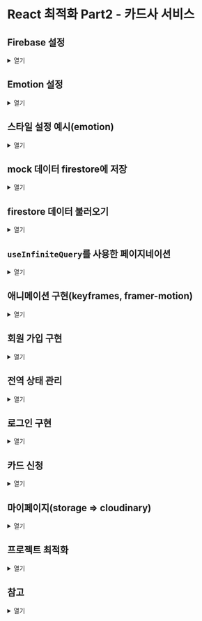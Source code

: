 # React 최적화 Part2 - 카드사 서비스

## Firebase 설정

<details>
  <summary>열기</summary>
  <div markdown="1">

  ### Firebase

  - 모바일과 웹 애플리케이션 개발을 위한 백엔드 서비스와 도구를 제공해주는 클라우드 기반 플랫폼

  ### Firebase Auth

  - 여러 인증 방법을 제공
  - 복잡한 인증 시스템을 처음부터 구축할 필요 X
  - Firestore, Storage 같은 다른 firebase 서비스와의 통합에 용이

  ### Firebase Store

  - NoSQL 클라우드 데이터베이스
  - 배열, 맵, 중첩된 객체 등 다양한 데이터 타입을 저장 및 관리 할 수 있음
  - 데이터 변경 사항을 실시간으로 동기화하여, 사용자들에게 데이터 업데이트를 즉시 보여줄 수 있음
  - 보안 규칙을 설정하여 특정 조건 아래에서만 데이터 액세스 할 수 있도록 함

  ### Firebase 설정

  - [Firebase 사이트](https://console.firebase.google.com/)
  1. 새 프로젝트 생성
  2. 웹 앱에 Firebase 추가
      - firebase 설치
          
          ```bash
          yarn add firebase
          ```
          
      - firebase Configure
          - Cloud Firestore에서 데이터베이스 생성
              - 테스트 모드, 위치: 서울
          - firebase.ts 파일 생성하여 firebase console에서 제공하는 SDK 코드 넣고 key값은 .env 파일로 따로 관리
          
          ```tsx
          import { initializeApp } from 'firebase/app';
          import { getAuth } from 'firebase/auth';
          import { getFirestore } from 'firebase/firestore';
          
          const {
            REACT_APP_API_KEY,
            REACT_APP_AUTH_DOMAIN,
            REACT_APP_PROJECT_ID,
            REACT_APP_STORAGE_BUCKET,
            REACT_APP_MESSAGING_SENDER_ID,
            REACT_APP_APP_ID,
            REACT_APP_MEASUREMENT_ID,
          } = process.env;
          
          const firebaseConfig = {
            apiKey: REACT_APP_API_KEY,
            authDomain: REACT_APP_AUTH_DOMAIN,
            projectId: REACT_APP_PROJECT_ID,
            storageBucket: REACT_APP_STORAGE_BUCKET,
            messagingSenderId: REACT_APP_MESSAGING_SENDER_ID,
            appId: REACT_APP_APP_ID,
            measurementId: REACT_APP_MEASUREMENT_ID,
          };
          
          export const app = initializeApp(firebaseConfig);
          export const auth = getAuth(app);
          export const store = getFirestore(app);
          
          ```
        
  </div>
</details>

## Emotion 설정

<details>
<summary>열기</summary>
  <div markdown="1">

  ### CSS in JS

  - Javascript 파일 내에 CSS를 작성하는 방식
  - 장점
      - 컴포넌트 범위의 스타일을 제공하여 충돌 방지
      - 동적 스타일링
          - 자바스크립트 변수와 함께 사용하여 스타일을 동적으로 쉽게 변경 가능
      - 코드 분할
          - 사용되는 스타일만 번들에 포함
  - 단점
      - 러닝 커브
      - SSR 적용 시 추가적인 설정 필요

  ### Emotion

  - [참고](https://emotion.sh/docs/introduction)
  - 설치
      
      ```bash
      yarn add @emotion/react @emotion/styled
      yarn add -D @emotion/babel-plugin @babel/preset-react
      ```
      
  - `craco.config.cjs` 설정
      
      ```jsx
      const cracoAlias = require('craco-alias');
      
      module.exports = {
        plugins: [
          {
            plugin: cracoAlias,
            options: {
              source: 'tsconfig',
              tsConfigPath: 'tsconfig.paths.json',
            },
          },
        ],
        babel: {
          presets: [
            [
              '@babel/preset-react',
              { runtime: 'automatic', importSource: '@emotion/react' },
            ],
          ],
          plugins: ['@emotion/babel-plugin'],
        },
      };
      
      ```
      
  - `tsconfig.json` 설정
      
      ```json
      {
        "extends": "./tsconfig.paths.json",
        "compilerOptions": {
          "target": "es5",
          "lib": ["dom", "dom.iterable", "esnext"],
          "types": ["@testing-library/jest-dom"],
          "allowJs": true,
          "skipLibCheck": true,
          "esModuleInterop": true,
          "allowSyntheticDefaultImports": true,
          "strict": true,
          "forceConsistentCasingInFileNames": true,
          "noFallthroughCasesInSwitch": true,
          "module": "esnext",
          "moduleResolution": "node",
          "resolveJsonModule": true,
          "isolatedModules": true,
          "noEmit": true,
          "jsx": "react-jsx",
          **"jsxImportSource": "@emotion/react"**
        },
        "include": ["src", "tsconfig.paths.json"]
      }
      ```
      
  - **Unknown property 'css’** eslint 에러 추가 설정
      - `eslint.confg.mjs` 추가 설정
          
          ```jsx
          // eslint.config.mjs (ES Module 형식)
          import eslint from '@eslint/js';
          import eslintPluginReact from 'eslint-plugin-react';
          import eslintPluginReactHooks from 'eslint-plugin-react-hooks';
          import eslintPluginPrettier from 'eslint-plugin-prettier';
          import eslintConfigPrettier from 'eslint-config-prettier';
          import typescriptEslintPlugin from '@typescript-eslint/eslint-plugin';
          import typescriptEslintParser from '@typescript-eslint/parser';
          import globals from 'globals';
          
          export default [
            { ignores: ['dist'] },
            {
              files: ['**/*.{js,jsx,ts,tsx}'],
              plugins: {
                '@typescript-eslint': typescriptEslintPlugin,
                react: eslintPluginReact,
                'react-hooks': eslintPluginReactHooks,
                prettier: eslintPluginPrettier,
              },
              languageOptions: {
                parser: typescriptEslintParser,
                ecmaVersion: 2020, // 또는 최신 ECMAScript 버전
                sourceType: 'module',
                globals: {
                  ...globals.browser,
                  ...globals.node,
                  ...globals.es5,
                  ...globals.jest,
                },
              },
              linterOptions: {
                reportUnusedDisableDirectives: true,
              },
              rules: {
                ...eslint.configs.recommended.rules,
                ...eslintPluginReact.configs.recommended.rules,
                ...eslintPluginReactHooks.configs.recommended.rules,
                ...eslintConfigPrettier.rules,
                **'react/no-unknown-property': ['error', { ignore: ['css'] }],**
                'prettier/prettier': [
                  'error',
                  {
                    endOfLine: 'auto',
                  },
                ],
              },
              settings: {
                react: {
                  version: 'detect',
                },
              },
            },
          ];
          
          ```
          
  - 사용 예시
      
      ```tsx
      import React from 'react';
      import { css } from '@emotion/react';
      import styled from '@emotion/styled';
      
      const bold = css`
        font-weight: bold;
      `;
      
      const containerStyles = css`
        background-color: pink;
        ${bold};
      `;
      
      const Button = styled.button`
        width: 200px;
        height: 100px;
        ${bold};
      `;
      
      function App() {
        return (
          <div className="App" css={containerStyles}>
            <Button>스타일 버튼</Button>
          </div>
        );
      }
      
      export default App;
      ```
  </div>
</details>

## 스타일 설정 예시(emotion)

<details>
<summary>열기</summary>
  <div markdown="1">

  ### 컬러 팔레트 설정

  ```tsx
  import { css } from '@emotion/react';

  export const colorPalette = css`
    :root {
      --red: #f44336;
      --blue: #2196f3;
      --green: #4caf50;
      --white: #fff;
      --black: #212121;
      --grey: #9e9e9e;
    }
  `;

  export const colors = {
    red: 'var(--red)',
    blue: 'var(--blue)',
    green: 'var(--green)',
    white: 'var(--white)',
    black: 'var(--black)',
    grey: 'var(--grey)',
  };

  export type Colors = keyof typeof colors;
  ```

  ### Typography 설정

  ```tsx
  import { css } from '@emotion/react';

  export const typographyMap = {
    t1: css`
      font-size: 30px;
      line-height: 1.35;
    `,
    t2: css`
      font-size: 26px;
      line-height: 1.34;
    `,
    t3: css`
      font-size: 22px;
      line-height: 1.4;
    `,
    t4: css`
      font-size: 20px;
      line-height: 1.45;
    `,
    t5: css`
      font-size: 17px;
      line-height: 1.5;
    `,
    t6: css`
      font-size: 15px;
      line-height: 1.5;
    `,
    t7: css`
      font-size: 13px;
      line-height: 1.5;
    `,
  };

  export type Typography = keyof typeof typographyMap;
  ```

  ### 적용 예시(Text 컴포넌트)

  ```tsx
  import { colors, Colors } from '@styles/colorPalette';
  import { Typography, typographyMap } from '@styles/typography';
  import { CSSProperties } from 'react';

  import styled from '@emotion/styled';

  interface TextProps {
    typography?: Typography;
    color?: Colors;
    display?: CSSProperties['display'];
    textAlign?: CSSProperties['textAlign'];
    fontWeight?: CSSProperties['fontWeight'];
    bold?: boolean;
  }

  const Text = styled.span<TextProps>(
    ({ color = 'black', display, textAlign, fontWeight, bold }) => ({
      color: colors[color],
      display,
      textAlign,
      fontWeight: bold ? 'bold' : fontWeight,
    }),
    ({ typography = 't5' }) => typographyMap[typography],
  );

  export default Text;

  ```

  ### css 자동 완성

  - 백틱(`) 사용하면 vscode에서 자동 완성이 안 됨
  - 객체 문법 사용해서 자동 완성 가능하게 만들 수 있음

  </div>
</details>

## mock 데이터 firestore에 저장

<details>
<summary>열기</summary>
  <div markdown="1">

  - CARD라는 컬렉션에 card_list를 순회하면서 카드 데이터를 저장
      - 한꺼번에 처리하기 위해 writeBatch 사용
  - batch.set으로는 저장되는 것이 아니고 commit을 해야 실제 firestore에 저장됨
      - commit은 비동기 함수이므로 async/await 사용

  ```tsx
  import Button from '@shared/Button';
  import { card_list } from '@/mock/data';
  import { store } from '@remote/firebase';
  import { collection, doc, writeBatch } from 'firebase/firestore';
  import { COLLECTIONS } from '@constants';

  function CardListAddButton() {
    const handleButtonClick = async () => {
      const batch = writeBatch(store);

      card_list.forEach((card) => {
        const docRef = doc(collection(store, COLLECTIONS.CARD));
        batch.set(docRef, card);
      });

      await batch.commit();

      alert('카드 리스트 추가 완료!');
    };

    return <Button onClick={handleButtonClick}>카드 리스트 추가하기</Button>;
  }

  export default CardListAddButton;
  ```

  <img src='./images/store.png' width="45%" />

  </div>
</details>

## firestore 데이터 불러오기

<details>
<summary>열기</summary>
  <div markdown="1">

  - getDocs 함수 사용하여 원하는 컬렉션의 데이터들을 불러올 수 있음
      - 비동기 함수이므로 async/await 사용

  ```tsx
  import { collection, getDocs } from 'firebase/firestore';
  import { store } from './firebase';
  import { COLLECTIONS } from '@constants';
  import { Card } from '@models/card';

  export async function getCards() {
    const cardSnapshot = await getDocs(collection(store, COLLECTIONS.CARD));

    return cardSnapshot.docs.map((doc) => ({
      id: doc.id,
      ...(doc.data() as Card),
    }));
  }
  ```

  ## 컴포넌트 합성

  - 부모 컴포넌트에서 props으로 넘겨주면 너무 복잡해 질 수 있으니 컴포넌트 합성을 통해 해결
      - UI와 로직을 분리하는데 도움이 되며 컴포넌트 간의 의존성을 줄이고 독립성을 강화할 수 있음
  - 코드의 가독성과 재사용성이 높아짐

  ```tsx

  import React from 'react';
  import Flex from './Flex';
  import { css } from '@emotion/react';
  import Text from './Text';

  interface ListRowProps {
    left?: React.ReactNode;
    contents: React.ReactNode;
    right?: React.ReactNode;
    withArrow?: boolean;
    onClick?: () => void;
  }

  function ListRow({ left, contents, right, withArrow, onClick }: ListRowProps) {
    return (
      <Flex as="li" css={listRowContainerStyles} onClick={onClick}>
        <Flex css={listRowLeftStyles}>{left}</Flex>
        <Flex css={listRowContentsStyles}>{contents}</Flex>
        <Flex>{right}</Flex>
        {withArrow ? <IconArrowRight /> : null}
      </Flex>
    );
  }

  const listRowContainerStyles = css`
    padding: 8px 24px;
  `;

  const listRowLeftStyles = css`
    margin-right: 14px;
  `;

  const listRowContentsStyles = css`
    flex: 1;
  `;

  **function ListRowTexts({
    title,
    subTitle,
  }: {
    title: string;
    subTitle: string;
  }) {
    return (
      <Flex direction="column">
        <Text bold={true}>{title}</Text>
        <Text typography="t7">{subTitle}</Text>
      </Flex>
    );
  }**

  function IconArrowRight() {
    return (
      <svg
        viewBox="0 0 96 96"
        xmlns="http://www.w3.org/2000/svg"
        width={20}
        height={20}
      >
        <title />
        <path d="M69.8437,43.3876,33.8422,13.3863a6.0035,6.0035,0,0,0-7.6878,9.223l30.47,25.39-30.47,25.39a6.0035,6.0035,0,0,0,7.6878,9.2231L69.8437,52.6106a6.0091,6.0091,0,0,0,0-9.223Z" />
      </svg>
    );
  }

  **ListRow.Texts = ListRowTexts;**

  export default ListRow;
  ```

  ```tsx
  import ListRow from '@shared/ListRow';

  function CardList() {
    return (
      <div>
        <ul>
          <ListRow
            left={<div>left</div>}
            contents={**<ListRow.Texts title="타이틀" subTitle="서브타이틀" />**}
            right={<div>right</div>}
            withArrow={true}
          />
        </ul>
      </div>
    );
  }

  export default CardList;
  ```

  </div>
</details>

## `useInfiniteQuery`를 사용한 페이지네이션

<details>
<summary>열기</summary>
  <div markdown="1">

  - 각 페이지의 마지막 요소에 cursor를 줘서 무한 스크롤 기능을 구현
      - pageParam이 지금 보이고 있는 맨 마지막 요소
      
      ```tsx
      import {
        collection,
        getDocs,
        QuerySnapshot,
        query,
        limit,
        startAfter,
      } from 'firebase/firestore';
      import { store } from './firebase';
      import { COLLECTIONS } from '@constants';
      import { Card } from '@models/card';
      
      // pageParam => 지금 보이고 있는 맨 마지막 요소
      export async function getCards(pageParam?: QuerySnapshot<Card>) {
        const cardQuery =
          pageParam == null
            ? query(collection(store, COLLECTIONS.CARD), limit(10))
            : query(
                collection(store, COLLECTIONS.CARD),
                startAfter(pageParam),
                limit(10),
              );
      
        const cardSnapshot = await getDocs(cardQuery);
      
        const lastVisible = cardSnapshot.docs[cardSnapshot.docs.length - 1];
      
        const items = cardSnapshot.docs.map((doc) => ({
          id: doc.id,
          ...(doc.data() as Card),
        }));
      
        return { items, lastVisible };
      }
      ```
      
  - `useQuery` 대신 `useInfiniteQuery`를 사용해 data와 lastVisible을 받아옴
      - 받아온 data는 useQuery와 달리 이중 배열을 형태로 반환되기 때문에 flatten 시키기 위해 `lodash` 라이브러리 사용
          
          ```bash
          yarn add loadash
          ```
          
      - 무한 스크롤 기능을 쉽게 구현하기 위해 `react-infinite-scroll-component` 라이브러리 사용
          - scrollThreshold 값을 통해 데이터 fetch 트리거 지점을 조정할 수 있음
          
          ```bash
          yarn add react-infinite-scroll-component
          ```
          
          ```tsx
          import { useInfiniteQuery } from 'react-query';
          import { getCards } from '@remote/card';
          import { flatten } from 'lodash';
          import InfiniteScroll from 'react-infinite-scroll-component';
          import ListRow from '@shared/ListRow';
          import { useCallback } from 'react';
          import Badge from '@shared/Badge';
          
          function CardList() {
            const {
              data,
              hasNextPage = false,
              fetchNextPage,
              isFetching,
            } = useInfiniteQuery(['cards'], ({ pageParam }) => getCards(pageParam), {
              getNextPageParam: (snapshot) => snapshot.lastVisible,
            });
          
            // 패치 중이거나 다음 페이지가 없으면 아무것도 하지 않음
            const loadMore = useCallback(() => {
              if (hasNextPage === false || isFetching) {
                return;
              }
          
              fetchNextPage();
            }, [fetchNextPage, hasNextPage, isFetching]);
          
            if (data == null) {
              return null;
            }
          
            const cards = flatten(data?.pages.map(({ items }) => items));
          
            return (
              <div>
                <InfiniteScroll
                  dataLength={cards.length}
                  hasMore={hasNextPage}
                  loader={<></>}
                  next={loadMore}
                  scrollThreshold="100px"
                >
                  <ul>
                    {cards.map((card, idx) => {
                      return (
                        <ListRow
                          key={card.id}
                          contents={
                            <ListRow.Texts title={`${idx + 1}위`} subTitle={card.name} />
                          }
                          right={
                            card.payback != null ? <Badge label={card.payback} /> : null
                          }
                          withArrow={true}
                        />
                      );
                    })}
                  </ul>
                </InfiniteScroll>
              </div>
            );
          }
          
          export default CardList;
          ```
  </div>
</details>

## 애니메이션 구현(keyframes, framer-motion)

<details>
<summary>열기</summary>
  <div markdown="1">

  ### keyframes 사용

  - styled 같이 keyframes를 정의하여 animation css 속성에 넣어서 사용
      - 시간, 표현 방법 등을 선택할 수 있음
      - animation을 반복하지 않으려면 forwards를 써야 함
      
      ```tsx
      import styled from '@emotion/styled';
      import { css, keyframes } from '@emotion/react';
      
      const slideup = keyframes`
        to {
          transform: translateY(0);
        }
      `;
      
      const Container = styled.div`
        position: fixed;
        bottom: 0;
        left: 0;
        right: 0;
        background-color: ${colors.white};
        padding: 20px 10px 8px;
        transform: translateY(100%);
        animation: ${slideup} 0.5s ease-in-out forwards;
      `;
      ```
      

  ### framer-motion 라이브러리 사용

  - 애니메이션을 쉽게 제어할 수 있는 라이브러리
  - `motion` 태그에 넣어서 사용
      - `initial`: 초기 스타일
      - `transition`: 애니메이션 길이, 표현 방법, delay 등을 설정
      - `animate`: 애니메이션이 완료된 후의 스타일
      - `whileInView`: viewport 영역 내로 들어오면 다시 애니메이션이 동작
      
      ```tsx
      <ul>
        {benefit.map((text, idx) => {
          return (
            <motion.li
              key={text}
              initial={{ opacity: 0, translateX: -90 }}
              transition={{
                duration: 0.7,
                ease: 'easeInOut',
                delay: idx * 0.1,
              }}
              animate={{ opacity: 1, translateX: 0 }}
            >
              <ListRow
                as="div"
                left={<IconCheck />}
                contents={
                  <ListRow.Texts title={`혜택 ${idx + 1}`} subTitle={text} />
                }
              />
            </motion.li>
          );
        })}
      </ul>
      ```
  
  </div>
</details>

## 회원 가입 구현

<details>
<summary>열기</summary>
  <div markdown="1">

  ### input value 관리

  - controlled 방식 사용
  - `handleFormValues` 함수는 **외부의 값에 의존하고 있지 않기 때문**에 `useCallback` 사용하여 불필요한 리렌더링 방지
  - 코드
      
      ```tsx
      import { css } from '@emotion/react';
      import Flex from '@shared/Flex';
      import TextField from '@shared/TextField';
      import FixedBottomButton from '@shared/FixedBottomButton';
      import Spacing from '@shared/Spacing';
      import { ChangeEvent, useCallback, useState } from 'react';
      import { FormValues } from '@models/signup';
      
      function Form() {
        const [formValues, setFormValues] = useState<FormValues>({
          email: '',
          password: '',
          rePassword: '',
          name: '',
        });
      
        const handleFormValues = useCallback((e: ChangeEvent<HTMLInputElement>) => {
          setFormValues((prev) => ({
            ...prev,
            [e.target.name]: e.target.value,
          }));
        }, []);
      
        return (
          <Flex direction="column" css={formContainerStyles}>
            <TextField
              label="이메일"
              name="email"
              placeholder="olaf@gmail.com"
              value={formValues.email}
              onChange={handleFormValues}
            />
            <Spacing size={16} />
            <TextField
              label="패스워드"
              name="password"
              type="password"
              value={formValues.password}
              onChange={handleFormValues}
            />
            <Spacing size={16} />
            <TextField
              label="패스워드 재확인"
              name="rePassword"
              type="password"
              value={formValues.rePassword}
              onChange={handleFormValues}
            />
            <Spacing size={16} />
            <TextField
              label="이름"
              name="name"
              placeholder="올라프"
              value={formValues.name}
              onChange={handleFormValues}
            />
            <FixedBottomButton label="회원가입" disabled={true} onClick={() => {}} />
          </Flex>
        );
      }
      
      const formContainerStyles = css`
        padding: 24px;
      `;
      
      export default Form;
      ```
      

  ### 유효성 체크

  - validator 라이브러리 사용하여 간편하게 구현 가능
  - `onBlur` 이벤트 사용하여 초기 상태에서는 에러 메시지 안 뜨게 구현 가능
  - 코드
      
      ```tsx
      import { ChangeEvent, useCallback, useMemo, useState } from 'react';
      import { css } from '@emotion/react';
      import validator from 'validator';
      import Flex from '@shared/Flex';
      import TextField from '@shared/TextField';
      import FixedBottomButton from '@shared/FixedBottomButton';
      import Spacing from '@shared/Spacing';
      import { FormValues } from '@models/signup';
      
      function Form() {
        const [formValues, setFormValues] = useState<FormValues>({
          email: '',
          password: '',
          rePassword: '',
          name: '',
        });
      
        const [dirty, setDirty] = useState<Partial<FormValues>>({});
      
        const handleFormValues = useCallback((e: ChangeEvent<HTMLInputElement>) => {
          setFormValues((prev) => ({
            ...prev,
            [e.target.name]: e.target.value,
          }));
        }, []);
      
        const handleBlur = useCallback((e: ChangeEvent<HTMLInputElement>) => {
          setDirty((prev) => ({
            ...prev,
            [e.target.name]: 'true',
          }));
        }, []);
      
        const errors = useMemo(() => validate(formValues), [formValues]);
      
        const isValid = Object.keys(errors).length === 0;
      
        return (
          <Flex direction="column" css={formContainerStyles}>
            <TextField
              label="이메일"
              name="email"
              placeholder="olaf@gmail.com"
              value={formValues.email}
              onChange={handleFormValues}
              hasError={Boolean(dirty.email) && Boolean(errors.email)}
              helpMessage={dirty.email ? errors.email : ''}
              onBlur={handleBlur}
            />
            <Spacing size={16} />
            <TextField
              label="패스워드"
              name="password"
              type="password"
              value={formValues.password}
              onChange={handleFormValues}
              hasError={Boolean(dirty.password) && Boolean(errors.password)}
              helpMessage={dirty.password ? errors.password : ''}
              onBlur={handleBlur}
            />
            <Spacing size={16} />
            <TextField
              label="패스워드 재확인"
              name="rePassword"
              type="password"
              value={formValues.rePassword}
              onChange={handleFormValues}
              hasError={Boolean(dirty.rePassword) && Boolean(errors.rePassword)}
              helpMessage={dirty.rePassword ? errors.rePassword : ''}
              onBlur={handleBlur}
            />
            <Spacing size={16} />
            <TextField
              label="이름"
              name="name"
              placeholder="올라프"
              value={formValues.name}
              onChange={handleFormValues}
              hasError={Boolean(dirty.name) && Boolean(errors.name)}
              helpMessage={dirty.name ? errors.name : ''}
              onBlur={handleBlur}
            />
            <FixedBottomButton
              label="회원가입"
              disabled={!isValid}
              onClick={() => {}}
            />
          </Flex>
        );
      }
      
      const formContainerStyles = css`
        padding: 24px;
      `;
      
      function validate(formValues: FormValues) {
        let errors: Partial<FormValues> = {};
      
        if (validator.isEmail(formValues.email) === false) {
          errors.email = '이메일 형식을 확인해주세요';
        }
      
        if (formValues.password.length < 8) {
          errors.password = '비밀번호를 8글자 이상 입력해주세요';
        }
      
        if (formValues.rePassword.length < 8) {
          errors.rePassword = '비밀번호를 8글자 이상 입력해주세요';
        } else if (
          validator.equals(formValues.password, formValues.rePassword) === false
        ) {
          errors.rePassword = '비밀번호를 확인해주세요';
        }
      
        if (formValues.name.length < 2) {
          errors.name = '이름은 2글자 이상 입력해주세요';
        }
      
        return errors;
      }
      
      export default Form;
      
      ```
      

  ### Fire Auth 로그인 API 구현

  - firebase console에서 빌드 - Authentication - 이메일/비밀번호 사용 설정 활성화
  - `createUserWithEmailAndPassword` 사용하여 fire auth 사용하여 회원가입
  - DB에 회원 정보를 저장하기 위해 이름 위의 과정에서 반환된 user 데이터 정보(uid, email)와 사용자 입력값(이름)을 firestore에 저장

  ```tsx
  import { createUserWithEmailAndPassword, updateProfile } from 'firebase/auth';
  import { collection, doc, setDoc } from 'firebase/firestore';
  import Form from '@components/signup/Form';
  import { FormValues } from '@models/signup';

  import { auth, store } from '@remote/firebase';
  import { COLLECTIONS } from '@constants';

  function SignupPage() {
    const handleSubmit = async (formValues: FormValues) => {
      const { email, password, name } = formValues;
      const { user } = await createUserWithEmailAndPassword(
        auth,
        email,
        password,
      );
      await updateProfile(user, {
        displayName: name,
      });

      const newUser = {
        uid: user.uid,
        email: user.email,
        displayName: name,
      };

      await setDoc(doc(collection(store, COLLECTIONS.USER), user.uid), newUser);
    };

    return (
      <div>
        <Form onSubmit={handleSubmit} />
      </div>
    );
  }

  export default SignupPage;

  ```

  </div>
</details>

## 전역 상태 관리

<details>
<summary>열기</summary>
  <div markdown="1">

  ### 전역 상태 관리가 필요한 경우

  - 여러 페이지를 거쳐서 공통적으로 어떠한 값을 다뤄야 할 때 필요
      - 유저 정보
      - 신청 폼 값(여러 페이지에 걸친 정보)
  - 유저 정보를 props으로 내려서 사용할 수도 있지만 depth가 너무 깊음

  ### Context API

  - Reaact에서 기본으로 지원
  - 사용이 간단
  - 성능 최적화는 직접 관리해야 함
      - state가 바뀌면 리렌더링이 일어나기 때문에 성능 최적화 따로 필요

  ### Recoil (React 19에서는 지원 X)

  - 단순
      - 코드의 복잡도 낮출 수 있음
  - 비동기 상태 업데이트를 쉽게 처리
      - Selector 사용 시, 캐싱도 지원
  - 변경된 상태값에 관련된 컴포넌트만 업데이트
  - 최상위 루트에서 RecoilRoot로 감싸줘야 사용 가능
      
      ```tsx
      import React from 'react';
      import ReactDOM from 'react-dom/client';
      import App from './App';
      import { RecoilRoot } from 'recoil';
      
      const root = ReactDOM.createRoot(
        document.getElementById('root') as HTMLElement,
      );
      
      root.render(
        <React.StrictMode>
          <RecoilRoot>
            ...
            <App />
            ...
          </RecoilRoot>
        </React.StrictMode>,
      );
      ```
      

  ### Auth Guard 설정

  - 로그인 여부에 따라서 전역 상태값을 변경하는 컴포넌트
  - firebase auth의 `onAuthStateChanged` 를 사용
      - firebase의 인증 상태가 바뀌면 동작하는 함수
  - 로그인 인증이 완료되면 recoil의 useAtom 상태를 변경

  ```tsx
  import React, { useState } from 'react';
  import { useSetRecoilState } from 'recoil';
  import { onAuthStateChanged } from 'firebase/auth';
  import { auth } from '@remote/firebase';
  import { userAtom } from '@atoms/user';

  // 인증 처리
  function AuthGuard({ children }: { children: React.ReactNode }) {
    const [initialize, setInitialize] = useState(false);
    const setUser = useSetRecoilState(userAtom);

    onAuthStateChanged(auth, (user) => {
      if (user != null) {
        setUser({
          uid: user.uid,
          email: user.email ?? '',
          displayName: user.displayName ?? '',
        });
      } else {
        setUser(null);
      }

      setInitialize(true);
    });

    if (initialize === false) {
      return null;
    }

    return <>{children}</>;
  }

  export default AuthGuard;
  ```

  </div>
</details>

## 로그인 구현

<details>
<summary>열기</summary>
  <div markdown="1">

  ### 로그인

  - firebase auth의 `signInWithEmailAndPassword` 사용하여 로그인 기능 구현
      
      ```tsx
      import Form from '@components/signin/Form';
      import { useCallback } from 'react';
      import { useNavigate } from 'react-router-dom';
      import { FormValues } from '@models/signin';
      import { signInWithEmailAndPassword } from 'firebase/auth';
      import { auth } from '@remote/firebase';
      import { useAlertContext } from '@contexts/AlertContext';
      import { FirebaseError } from 'firebase/app';
      
      function SigninPage() {
        const { open } = useAlertContext();
        const navigate = useNavigate();
      
        const handleSubmit = useCallback(
          async (formValues: FormValues) => {
            const { email, password } = formValues;
      
            try {
              await signInWithEmailAndPassword(auth, email, password);
              navigate('/');
            } catch (e) {
              // firebase 에러
              if (e instanceof FirebaseError) {
                if (e.code === 'auth/invalid-credential') {
                  open({
                    title: '계정의 정보를 다시 확인해주세요',
                    onButtonClick: () => {},
                  });
                  return;
                }
              }
              // 일반적인 에러
              open({
                title: '잠시 후 다시 시도해주세요.',
                onButtonClick: () => {},
              });
            }
          },
          [open],
        );
      
        return (
          <div>
            <Form onSubmit={handleSubmit} />
          </div>
        );
      }
      
      export default SigninPage;
      ```
      
  - 강의에서는 FirebaseError 분기 처리를 auth/wrong-password 코드로 진행했지만, 2023.09.15 이후로는 자동으로 이메일 열거 보호가 설정되어있어서 어떠한 이유 때문에 로그인 에러가 났는지 알 수 없고 auth/invalid-credential 코드가 반환

  ### 로그인 페이지로 강제 이동 후, 로직 처리

  - 회원만 사용할 수 있는 서비스에 접근할 때, 로그인 페이지로 강제 이동
      - 강제 이동 후 로그인을 했을 때, 사용하려던 서비스 페이지로 가야 UX 적으로 효과적
  - navigate의 state prop을 사용하여 처리 가능
      - 강제 이동할 때, navigate의 state에 접근하려던 서비스의 path를 넣어서 이동
      
      ```tsx
      const moveToApply = useCallback(() => {
          if (user == null) {
            open({
              title: '로그인이 필요한 기능입니다.',
              onButtonClick: () => {
                navigate('/signin', { **state: { from: `/apply/${id}` }** });
              },
            });
      
            return;
          }
      
          navigate(`/apply/${id}`);
        }, [user, id, open, navigate]);
      ```
      
  - 로그인 페이지에서는 로그인 처리 후, useLocation 사용하여 state에 들어있는 from 값을 읽어와 강제 이동 된 경우, 원래의 path로 이동
      
      ```tsx
      import Form from '@components/signin/Form';
      import { useCallback } from 'react';
      import { useLocation, useNavigate } from 'react-router-dom';
      import { FormValues } from '@models/signin';
      import { signInWithEmailAndPassword } from 'firebase/auth';
      import { auth } from '@remote/firebase';
      import { useAlertContext } from '@contexts/AlertContext';
      import { FirebaseError } from 'firebase/app';
      
      function SigninPage() {
        const { open } = useAlertContext();
        const navigate = useNavigate();
        const location = useLocation();
        const from = location.state?.from || '/';
      
        const handleSubmit = useCallback(
          async (formValues: FormValues) => {
            const { email, password } = formValues;
      
            try {
              await signInWithEmailAndPassword(auth, email, password);
              navigate(from, { replace: true });
            } catch (e) {
              // firebase 에러
              if (e instanceof FirebaseError) {
                if (e.code === 'auth/invalid-credential') {
                  open({
                    title: '계정의 정보를 다시 확인해주세요',
                    onButtonClick: () => {},
                  });
                  return;
                }
              }
              // 일반적인 에러
              open({
                title: '잠시 후 다시 시도해주세요.',
                onButtonClick: () => {},
              });
            }
          },
          [open],
        );
      
        return (
          <div>
            <Form onSubmit={handleSubmit} />
          </div>
        );
      }
      
      export default SigninPage;
      ```
  </div>
</details>

## 카드 신청

<details>
<summary>열기</summary>
  <div markdown="1">

  ### Polling 방식으로 완료 여부 받아오기

  - useQuery의 refetchInterval 사용하여 2초마다 신청 상태를 가져오도록 커스텀 hook 구현(usePollApplyStatus)
      - 현재 구현 로직은 상태값 4가지 중 랜덤으로 반환하게 되어있음
      - 반환된 값이 COMPLETE일 때, onSuccess, 아닐 때 onError 함수 반환
  - usePollApplyStatus에서 카드 신청 결과를 DB에 해당 신청 정보 저장 후, 결과 페이지로 이동

  ```tsx
  import { useQuery } from 'react-query';
  import { APPLY_STATUS } from '@models/apply';

  interface usePollApplyStatusProps {
    onSuccess: () => void;
    onError: () => void;
    enabled: boolean;
  }

  function usePollApplyStatus({
    enabled,
    onSuccess,
    onError,
  }: usePollApplyStatusProps) {
    return useQuery(['applyStatus'], () => getApplyStatus(), {
      enabled,
      refetchInterval: 2_000,
      staleTime: 0,
      onSuccess: (status) => {
        if (status === APPLY_STATUS.COMPLETE) {
          onSuccess();
        }
      },
      onError: () => {
        onError();
      },
    });
  }

  function getApplyStatus() {
    const values = [
      APPLY_STATUS.READY,
      APPLY_STATUS.PROGRESS,
      APPLY_STATUS.COMPLETE,
      APPLY_STATUS.REJECT,
    ];

    const status = values[Math.floor(Math.random() * values.length)];

    if (status === APPLY_STATUS.REJECT) {
      throw new Error('카드 발급에 실패했습니다.');
    }

    return status;
  }

  export default usePollApplyStatus;
  ```

  ```tsx
  import Apply from '@components/apply';
  import useApplyCardMutation from '@components/apply/hooks/useApplyCardMutation';
  import { useState } from 'react';
  import usePollApplyStatus from '@components/apply/hooks/usePollApplyStatus';
  import { updateApplyCard } from '@remote/apply';
  import { APPLY_STATUS } from '@models/apply';
  import useUser from '@hooks/auth/useUser';
  import useAppliedCard from '@components/apply/hooks/useAppliedCard';
  import { useNavigate, useParams } from 'react-router-dom';
  import { useAlertContext } from '@contexts/AlertContext';
  import FullPageLoader from '@/components/shared/FullPageLoader';

  function ApplyPage() {
    const navigate = useNavigate();
    const { open } = useAlertContext();

    const [readyToPoll, setReadyToPoll] = useState(false);

    const user = useUser();
    const { id } = useParams() as { id: string };

    const { data } = useAppliedCard({
      userId: user?.uid as string,
      cardId: id,
      options: {
        onSuccess: (applied) => {
          if (applied == null) {
            return;
          }

          if (applied.status === APPLY_STATUS.COMPLETE) {
            open({
              title: '이미 발급이 완료된 카드입니다',
              onButtonClick: () => {
                window.history.back();
              },
            });

            return;
          }

          setReadyToPoll(true);
        },
        onError: () => {},
        suspense: true,
      },
    });

    usePollApplyStatus({
      onSuccess: async () => {
        await updateApplyCard({
          userId: user?.uid as string,
          cardId: id,
          applyValues: {
            status: APPLY_STATUS.COMPLETE,
          },
        });
        navigate('/apply/done?success=true', { replace: true });
      },
      onError: async () => {
        await updateApplyCard({
          userId: user?.uid as string,
          cardId: id,
          applyValues: {
            status: APPLY_STATUS.REJECT,
          },
        });
        navigate('/apply/done?success=false', { replace: true });
      },
      enabled: readyToPoll,
    });

    const { mutate, isLoading: isProgressing } = useApplyCardMutation({
      onSuccess: () => {
        setReadyToPoll(true);
      },
      onError: () => {
        window.history.back();
      },
    });

    if (data != null && data.status === APPLY_STATUS.COMPLETE) {
      return null;
    }

    if (readyToPoll || isProgressing) {
      return <FullPageLoader message="카드를 신청중입니다" />;
    }

    return <Apply onSubmit={mutate} />;
  }

  export default ApplyPage;
  ```

  </div>
</details>

## 마이페이지(storage ⇒ cloudinary)

<details>
<summary>열기</summary>

  <blockquote>
    <strong>💡 Tip</strong><br>
    &nbsp;- 현 프로젝트에서는 마이페이지에서 로그아웃과 프로필 사진 변경을 할 수 있도록 함<br>
    &nbsp;- 강의에서는 Firebase의 Storage를 사용해서 구현했으나 유료화 되어 Cloudinary API를 사용하여 구현<br>
    &nbsp;&nbsp;&nbsp;&nbsp;- 무료 사용 가능하나 저장될 path 설정은 불가능한듯(?)
  </blockquote>

  ### Cloudinary API 사용법

  - cloudinary document 참고하여 upload 함수 구현
      - 반환 값에서 url을 추출하여 저장

  ```tsx
  export async function uploadProfileImage(file: File) {
    const data = new FormData();
    data.append('file', file);
    data.append('upload_preset', process.env.REACT_APP_PRESET_ID as string);
    const cloudName = process.env.REACT_APP_CLOUD_ID;
    const res = await fetch(
      `https://api.cloudinary.com/v1_1/${cloudName}/upload`,
      {
        method: 'POST',
        body: data,
      },
    );

    return res.json();
  }
  ```

  - cloudinary API를 사용하여 받은 image url을 store와 auth에 업데이트
      - 업데이트 후, recoil 상태 값도 변경

  ```tsx
  const handleUploadImage = async (e: ChangeEvent<HTMLInputElement>) => {
    const files = e.target.files;

    const currentUser = getAuth(app).currentUser;

    if (files == null || user == null || currentUser == null) {
      return;
    }

    const uploaded = await uploadProfileImage(files[0]);
    await updateProfile(currentUser, {
      photoURL: uploaded.url,
    });

    await updateDoc(doc(collection(store, COLLECTIONS.USER), currentUser.uid), {
      photoUrl: uploaded.url,
    });

    setUser({
      ...user,
      photoURL: uploaded.url,
    });
  };
  ```

</details>

## 프로젝트 최적화

<details>
<summary>열기</summary>

### Tree Shaking

- 사용하지 않는 불필요한 코드와 변수 등을 제거하여 용량을 줄이는 방법

#### CJS와 ESM

`CJS`

- CJS는 특정 함수 안에서 어떤 조건에 따라서 동적으로 모듈을 가지고 오는 것이 가능
- 어떤 것이 필요하고 필요 없는지 파악하기 어려움

`ESM`

- ESM은 동적으로 모듈을 가지고오거나 내보내는 것이 불가능
- 어떤 것이 필요하고 필요 없는지 파악하기 쉽기 때문에 **트리 쉐이킹에 적합**

|  | Common JS(CJS) | Ecma Script Module(ESM) |
| --- | --- | --- |
| 문법 | require/module.exports | import/export, export default |
| 로딩 방식 | 동적 | 정적 |
| 분석 시점 | 런타임(코드 실행시) | 빌드 |
| 버전 | ES5 | ES6 |

#### Webpack Bundler Analyzer

- webpack-bundle-analyzer를 통해 번들 사이즈를 분석할 수 있음
    
    ```jsx
    const cracoAlias = require('craco-alias');
    const BundleAnalyzerPlugin =
      require('webpack-bundle-analyzer').BundleAnalyzerPlugin;
    
    const isProduction = process.env.NODE_ENV === 'production';
    
    console.log('process.env', process.env);
    
    module.exports = {
      plugins: [
        {
          plugin: cracoAlias,
          options: {
            source: 'tsconfig',
            tsConfigPath: 'tsconfig.paths.json',
          },
        },
      ],
      babel: {
        presets: [
          [
            '@babel/preset-react',
            { runtime: 'automatic', importSource: '@emotion/react' },
          ],
        ],
        plugins: ['@emotion/babel-plugin'],
      },
      webpack: {
        plugins: isProduction ? [] : [new BundleAnalyzerPlugin()],
      },
    };
    ```
    

### Layout Shift

- 레이아웃이 이동하는 현상
- 로딩 시간에 따라 이미지나 텍스트가 늦게 렌더링 되어 UX를 해치는 행위
    - 예) 버튼을 누르려고 하다가 위에 이미지가 생겨서 버튼이 밑으로 내려가버림
- 미리 요소들의 너비나 높이를 가지는 Skeleton UI를 구현하여 Layout Shift 현상이 일어나지 않게 방지할 수 있음
    
    ```tsx
    import styled from '@emotion/styled';
    import { keyframes } from '@emotion/react';
    import { colors } from '@styles/colorPalette';
    
    const opacity = keyframes`
      0% {
        opacity: 1;
      }
    
      50% {
        opacity: 0.4;
      }
    
      100% {
        opacity: 1;
      }
    `;
    
    const Skeleton = styled.div<{ width: number; height: number }>(
      ({ width, height }) => ({
        width,
        height,
        backgroundColor: colors.grey,
        animation: `${opacity} 2s ease-in-out 0.5s infinite`,
      }),
    );
    
    export default Skeleton;
    ```
    
- 개발자 도구의 성능 탭에서 Layout Shift가 어느 시점에 나타나는지 확인할 수 있음
    
    <img src='./images/layout_shift.png' width="45%" />

### 병목 코드 제거

- Javascript는 싱글 쓰레드 언어
    - 앞 작업이 오래 걸리면 후속 작업에 대한 처리가 그만큼 늦어짐
- 개발자 도구의 성능 탭에서 어느 요소가 가장 많은 시간을 차지하는지 병목 지점을 알아낼 수 있음
    - `DCL`
        - HTML 파싱이 끝났을 때 일어나는 이벤트
    - `L`
        - 페이지에서 사용되고 있는 모든 리소스가 다 다운로드 받아졌을 때 발생
    - `FP/FCP`
        - 사용자가 처음 화면 요소를 보게 될 때 발생
        - 렌더링 시간 최적화와 관련
    - `LCP`
        - 가장 큰 이미지나 텍스트 묶음이 뷰포트에 등장할 때 발생

### 카드 신청 UX 개선

- 문제점
    - 신청 단계가 어느 정도 있는지 사용자가 알 수 없으면 언제 끝날지 모른 채로 계속 신청 폼을 채워야 함
    - 카드 신청 후 로딩 페이지에서 아무런 변화가 일어나지 않아서 잘 진행되고 있는지 알 수 없어 사용자의 이탈이 일어날 수 있음
- 개선 방법
    - Progress를 알 수 있는 컴포넌트 추가
    - 문구를 계속 바꿔주면 로딩 중임을 확실하게 알 수 있음

### 컴포넌트 우선순위 설정

`Intersection Observer`

- 뷰포트와 원하는 요소의 교차점을 관찰하는 API
- 특정 요소가 사용자의 화면에 노출되었는지를 구별

```tsx
import { useQuery } from 'react-query';
import { useInView } from 'react-intersection-observer';
import Skeleton from '@shared/Skeleton';
import Spacing from '@shared/Spacing';

function Review() {
  **const { ref, inView } = useInView({
    triggerOnce: true,
  });**

  const { data = [], isLoading } = useQuery(
    ['review'],
    () => {
      return new Promise<string[]>((resolve) => {
        setTimeout(() => {
          resolve(['너무 좋아요', '꼭 신청하세요!!']);
        }, 2_000);
      });
    },
    {
      **enabled: inView,**
    },
  );

  return (
    <div ref={ref}>
      {isLoading ? (
        <>
          <Skeleton width={30} height={10} />
          <Spacing size={3} />
          <Skeleton width={30} height={10} />
        </>
      ) : (
        data.map((review) => <div key={review}>{review}</div>)
      )}
    </div>
  );
}

export default Review;
```

</details>

## 참고

<details>
<summary>열기</summary>

### Input 컨트롤 방식(Controlled, Uncontrolled)

`Controlled`

- state 활용
- input 값이 변경되면 state 값이 변경되고 리렌더링 됨
- 유저의 액션에 따라 form에 변화를 줘야 하는 경우 적합

`Uncontrolled`

- ref 사용
- input 값이 변경되어도 리렌더링 되지 않음
- 단순 입력인 상황에 적합

</details>